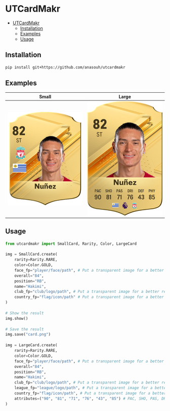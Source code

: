 # UTCardMakr

- [UTCardMakr](#utcardmakr)
  - [Installation](#installation)
  - [Examples](#examples)
  - [Usage](#usage)

## Installation

```sh
pip install git+https://github.com/anasouh/utcardmakr
```

## Examples

| Small                                               | Large                                               |
|-----------------------------------------------------|-----------------------------------------------------|
| <img src="utcardmakr/assets/examples/small.png" width="250px"> | <img src="utcardmakr/assets/examples/large.png" width="250px"> |


## Usage

```py
from utcardmakr import SmallCard, Rarity, Color, LargeCard

img = SmallCard.create(
    rarity=Rarity.RARE,
    color=Color.GOLD, 
    face_fp="player/face/path", # Put a transparent image for a better result
    overall="84", 
    position="RB", 
    name="Hakimi", 
    club_fp="club/logo/path", # Put a transparent image for a better result
    country_fp="flag/icon/path" # Put a transparent image for a better result
)

# Show the result
img.show()

# Save the result
img.save("card.png")

img = LargeCard.create(
    rarity=Rarity.RARE,
    color=Color.GOLD, 
    face_fp="player/face/path", # Put a transparent image for a better result
    overall="84",
    position="RB", 
    name="Hakimi", 
    club_fp="club/logo/path", # Put a transparent image for a better result
    league_fp="league/logo/path", # Put a transparent image for a better result
    country_fp="flag/icon/path", # Put a transparent image for a better result
    attributes=("90", "81", "71", "76", "43", "85") # PAC, SHO, PAS, DRI, DEF, PHY
)

```
